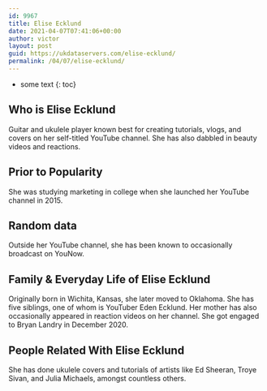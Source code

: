 ```yaml
---
id: 9967
title: Elise Ecklund
date: 2021-04-07T07:41:06+00:00
author: victor
layout: post
guid: https://ukdataservers.com/elise-ecklund/
permalink: /04/07/elise-ecklund/
---
```


* some text
{: toc}


## Who is Elise Ecklund



Guitar and ukulele player known best for creating tutorials, vlogs, and covers on her self-titled YouTube channel. She has also dabbled in beauty videos and reactions. 

                
                
                
## Prior to Popularity



She was studying marketing in college when she launched her YouTube channel in 2015. 

                
                
                
## Random data



Outside her YouTube channel, she has been known to occasionally broadcast on YouNow. 

                
                
                
## Family & Everyday Life of Elise Ecklund



Originally born in Wichita, Kansas, she later moved to Oklahoma. She has five siblings, one of whom is YouTuber Eden Ecklund. Her mother has also occasionally appeared in reaction videos on her channel. She got engaged to Bryan Landry in December 2020. 

                
                
                
## People Related With Elise Ecklund



She has done ukulele covers and tutorials of artists like Ed Sheeran, Troye Sivan, and Julia Michaels, amongst countless others. 

                
              
            
          
          
          